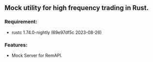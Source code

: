 ## Mock utility for high frequency trading in Rust.

### Requirement:
- rustc 1.74.0-nightly (69e97df5c 2023-08-26)

### Features:
- Mock Server for RemAPI.
